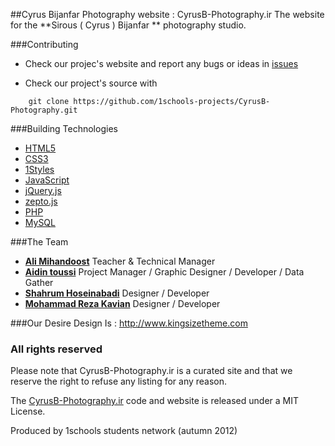 ##Cyrus Bijanfar Photography website : CyrusB-Photography.ir
The website for the **Sirous ( Cyrus ) Bijanfar ** photography studio.


###Contributing

* Check our projec's website and report any bugs or ideas in [issues](https://github.com/1schools-projects/CyrusB-Photography/issues)

* Check our project's source with
```
    git clone https://github.com/1schools-projects/CyrusB-Photography.git
```


###Building Technologies
* [HTML5](http://ali.md/wiki/html5)
* [CSS3](http://ali.md/css3ref)
* [1Styles](http://ali.md/1styles)
* [JavaScript](http://ali.md/wiki/javascript)
* [jQuery.js](http://ali.md/jquery.js)
* [zepto.js](http://zeptojs.com/)
* [PHP](http://ali.md/php/)
* [MySQL](http://ali.md/wiki/mysql)


###The Team
* [**Ali Mihandoost**](http://github.com/Alimd) Teacher  & Technical Manager
* [**Aidin toussi**](http://github.com/Aidin-toussi) Project Manager / Graphic Designer / Developer / Data Gather
* [**Shahrum Hoseinabadi**](https://github.com/Shahrum) Designer / Developer
* [**Mohammad Reza Kavian**](https://github.com/MKDesign) Designer / Developer

###Our Desire Design Is : http://www.kingsizetheme.com

### All rights reserved ###
Please note that CyrusB-Photography.ir is a curated site and that we reserve the right to refuse any listing for any reason.

The [CyrusB-Photography.ir](http://CyrusB-Photography.ir) code and website is released under a MIT License.

Produced by 1schools students network (autumn 2012)
